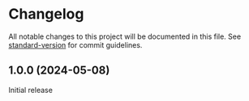 # Changelog

All notable changes to this project will be documented in this file. See [standard-version](https://github.com/conventional-changelog/standard-version) for commit guidelines.


## 1.0.0 (2024-05-08)

Initial release